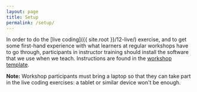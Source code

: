```yaml
---
layout: page
title: Setup
permalink: /setup/
---
```


In order to do the [live coding]({{ site.root }}/12-live/) exercise,
and to get some first-hand experience with what learners at regular workshops have to go through,
participants in instructor training should install the software that we use when we teach.
Instructions are found in the [workshop template](http://swcarpentry.github.io/workshop-template/).

**Note:**
Workshop participants must bring a laptop so that they can take part in the live coding exercises:
a tablet or similar device won't be enough.
